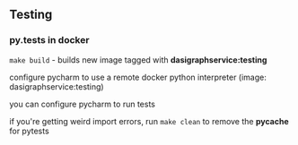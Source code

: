 ## Testing

### py.tests in docker

`make build` - builds new image tagged with **dasigraphservice:testing**

configure pycharm to use a remote docker python interpreter (image: dasigraphservice:testing)

you can configure pycharm to run tests

if you're getting weird import errors, run `make clean` to remove the __pycache__ for pytests